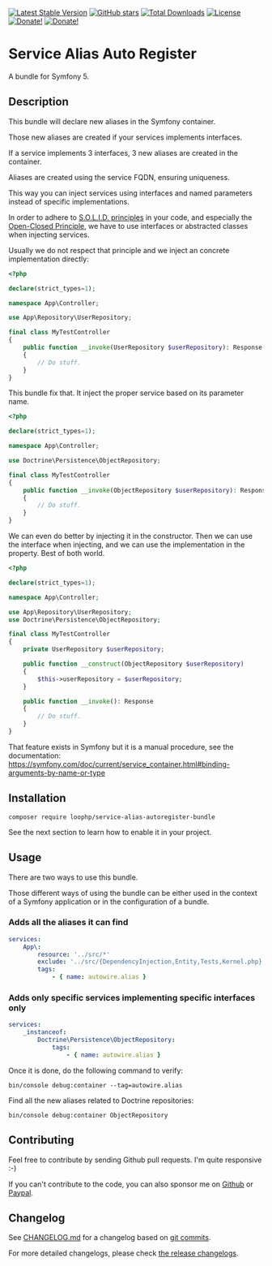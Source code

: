 [![Latest Stable Version][latest stable version]][1]
 [![GitHub stars][github stars]][1]
 [![Total Downloads][total downloads]][1]
 [![License][license]][1]
 [![Donate!][donate github]][5]
 [![Donate!][donate paypal]][6]

# Service Alias Auto Register

A bundle for Symfony 5.

## Description

This bundle will declare new aliases in the Symfony container.

Those new aliases are created if your services implements interfaces.

If a service implements 3 interfaces, 3 new aliases are created in the container.

Aliases are created using the service FQDN, ensuring uniqueness.

This way you can inject services using interfaces and named parameters
instead of specific implementations.

In order to adhere to [S.O.L.I.D. principles][41] in your code, and especially
the [Open-Closed Principle][42], we have to use interfaces or abstracted classes
when injecting services.

Usually we do not respect that principle and we inject an concrete implementation directly:

```php
<?php

declare(strict_types=1);

namespace App\Controller;

use App\Repository\UserRepository;

final class MyTestController
{
    public function __invoke(UserRepository $userRepository): Response
    {
        // Do stuff.
    }
}
```

This bundle fix that. It inject the proper service based on its parameter name.

```php
<?php

declare(strict_types=1);

namespace App\Controller;

use Doctrine\Persistence\ObjectRepository;

final class MyTestController
{
    public function __invoke(ObjectRepository $userRepository): Response
    {
        // Do stuff.
    }
}
```

We can even do better by injecting it in the constructor. Then we can use the interface when injecting,
and we can use the implementation in the property. Best of both world.

```php
<?php

declare(strict_types=1);

namespace App\Controller;

use App\Repository\UserRepository;
use Doctrine\Persistence\ObjectRepository;

final class MyTestController
{
    private UserRepository $userRepository;

    public function __construct(ObjectRepository $userRepository)
    {
        $this->userRepository = $userRepository;
    }

    public function __invoke(): Response
    {
        // Do stuff.
    }
}
```

That feature exists in Symfony but it is a manual procedure, see the
documentation: https://symfony.com/doc/current/service_container.html#binding-arguments-by-name-or-type

## Installation

```shell
composer require loophp/service-alias-autoregister-bundle
```

See the next section to learn how to enable it in your project.

## Usage

There are two ways to use this bundle.

Those different ways of using the bundle can be either used in the
context of a Symfony application or in the configuration of a bundle.

### Adds all the aliases it can find

```yaml
services:
    App\:
        resource: '../src/*'
        exclude: '../src/{DependencyInjection,Entity,Tests,Kernel.php}'
        tags:
            - { name: autowire.alias }
```

### Adds only specific services implementing specific interfaces only

```yaml
services:
    _instanceof:
        Doctrine\Persistence\ObjectRepository:
            tags:
                - { name: autowire.alias }
```

Once it is done, do the following command to verify:

```shell
bin/console debug:container --tag=autowire.alias
```

Find all the new aliases related to Doctrine repositories:

```shell
bin/console debug:container ObjectRepository
```

## Contributing

Feel free to contribute by sending Github pull requests. I'm quite responsive :-)

If you can't contribute to the code, you can also sponsor me on [Github][5] or
[Paypal][6].

## Changelog

See [CHANGELOG.md][47] for a changelog based on [git commits][46].

For more detailed changelogs, please check [the release changelogs][45].

[1]: https://packagist.org/packages/loophp/service-alias-autoregister-bundle
[latest stable version]: https://img.shields.io/packagist/v/loophp/service-alias-autoregister-bundle.svg?style=flat-square
[github stars]: https://img.shields.io/github/stars/loophp/service-alias-autoregister-bundle.svg?style=flat-square
[total downloads]: https://img.shields.io/packagist/dt/loophp/service-alias-autoregister-bundle.svg?style=flat-square
[license]: https://img.shields.io/packagist/l/loophp/service-alias-autoregister-bundle.svg?style=flat-square
[donate github]: https://img.shields.io/badge/Sponsor-Github-brightgreen.svg?style=flat-square
[donate paypal]: https://img.shields.io/badge/Sponsor-Paypal-brightgreen.svg?style=flat-square
[34]: https://github.com/loophp/service-alias-autoregister-bundle/issues
[2]: https://github.com/loophp/service-alias-autoregister-bundle/actions
[35]: http://www.phpspec.net/
[36]: https://github.com/phpro/grumphp
[37]: https://github.com/infection/infection
[38]: https://github.com/phpstan/phpstan
[39]: https://github.com/vimeo/psalm
[5]: https://github.com/sponsors/drupol
[6]: https://www.paypal.me/drupol
[40]: https://packagist.org/packages/doctrine/doctrine-bundle
[41]: https://en.wikipedia.org/wiki/SOLID
[42]: https://en.wikipedia.org/wiki/Open%E2%80%93closed_principle
[43]: https://github.com/symfony/maker-bundle/pull/887
[44]: https://tomasvotruba.com/blog/2017/10/16/how-to-use-repository-with-doctrine-as-service-in-symfony/
[45]: https://github.com/loophp/service-alias-autoregister-bundle/releases
[46]: https://github.com/loophp/service-alias-autoregister-bundle/commits/master
[47]: https://github.com/loophp/service-alias-autoregister-bundle/blob/master/CHANGELOG.md
[48]: https://packagist.org/packages/symfony/maker-bundle
[49]: https://packagist.org/packages/doctrine/persistence
